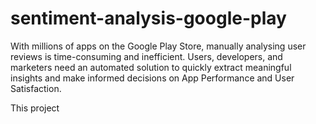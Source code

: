 # sentiment-analysis-google-play

With millions of apps on the Google Play Store, manually analysing user reviews is time-consuming and inefficient. Users, developers, and marketers need an automated solution to quickly extract meaningful insights and make informed decisions on App Performance and User Satisfaction.

This project 
